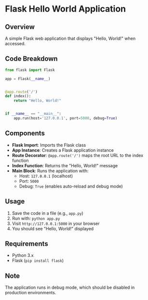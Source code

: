 # Flask Hello World Application

## Overview

A simple Flask web application that displays "Hello, World!" when accessed.

## Code Breakdown

```python
from flask import Flask

app = Flask(__name__)


@app.route('/')
def index():
    return "Hello, World!"


if __name__ == "__main__":
    app.run(host='127.0.0.1', port=5000, debug=True)
```

## Components

- **Flask Import**: Imports the Flask class
- **App Instance**: Creates a Flask application instance
- **Route Decorator**: `@app.route('/')` maps the root URL to the index function
- **Index Function**: Returns the "Hello, World!" message
- **Main Block**: Runs the application with:
    - Host: `127.0.0.1` (localhost)
    - Port: `5000`
    - Debug: `True` (enables auto-reload and debug mode)

## Usage

1. Save the code in a file (e.g., `app.py`)
2. Run with: `python app.py`
3. Visit `http://127.0.0.1:5000` in your browser
4. You should see "Hello, World!" displayed

## Requirements

- Python 3.x
- Flask (`pip install flask`)

## Note

The application runs in debug mode, which should be disabled in production environments.
